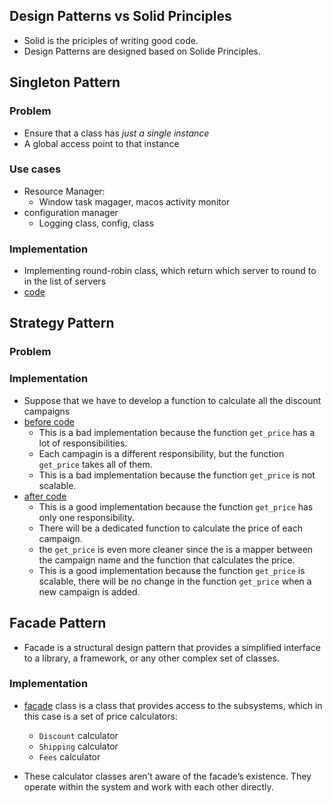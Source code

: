 ## Design Patterns vs Solid Principles

- Solid is the priciples of writing good code.
- Design Patterns are designed based on Solide Principles.

## Singleton Pattern

### Problem

- Ensure that a class has _just a single instance_
- A global access point to that instance

### Use cases

- Resource Manager:
  - Window task magager, macos activity monitor
- configuration manager
  - Logging class, config, class

### Implementation

- Implementing round-robin class, which return which server to round to in the list of servers
- [code](./singleton/singleton.py)

## Strategy Pattern

### Problem

### Implementation

- Suppose that we have to develop a function to calculate all the discount campaigns
- [before code](./strategy/before.py)
  - This is a bad implementation because the function `get_price` has a lot of responsibilities.
  - Each campagin is a different responsibility, but the function `get_price` takes all of them.
  - This is a bad implementation because the function `get_price` is not scalable.
- [after code](./strategy/after.py)
  - This is a good implementation because the function `get_price` has only one responsibility.
  - There will be a dedicated function to calculate the price of each campaign.
  - the `get_price` is even more cleaner since the is a mapper between the campaign name and the function that calculates the price.
  - This is a good implementation because the function `get_price` is scalable, there will be no change in the function `get_price` when a new campaign is added.

## Facade Pattern

- Facade is a structural design pattern that provides a simplified interface to a library, a framework, or any other complex set of classes.

### Implementation

- [facade](./Facade/facade.py) class is a class that provides access to the subsystems, which in this case is a set of price calculators:

  - `Discount` calculator
  - `Shipping` calculator
  - `Fees` calculator

- These calculator classes aren’t aware of the facade’s existence. They operate within the system and work with each other directly.

